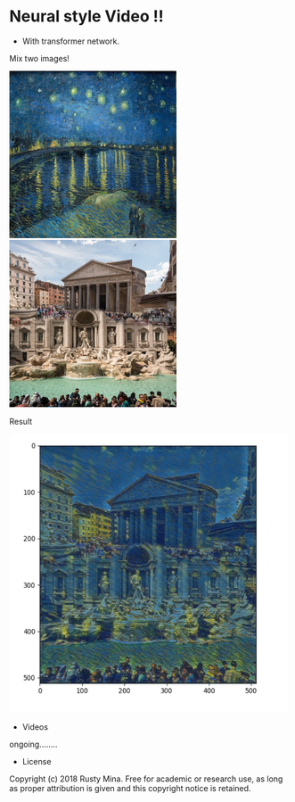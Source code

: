 # Neural style Video !!

- With transformer network.

Mix two images!
<p><img src='images/gogh.jpg', width=300, height=300><img src='images/trevi.jpg', width=300, height=300></p>


Result
<p><img src='sample.JPG', width=500, height=500></p>



- Videos

ongoing........



- License


Copyright (c) 2018 Rusty Mina. Free for academic or research use, as long as proper attribution is given and this copyright notice is retained.
